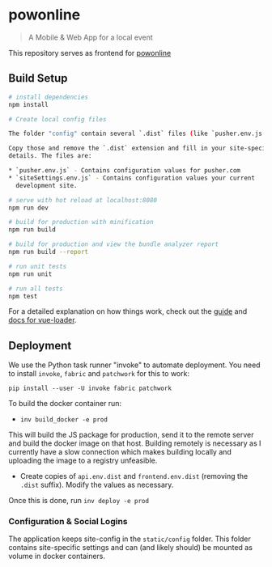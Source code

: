 # powonline

> A Mobile & Web App for a local event

This repository serves as frontend for [powonline](https://github.com/exhuma/powonline)

## Build Setup

``` bash
# install dependencies
npm install

# Create local config files

The folder "config" contain several `.dist` files (like `pusher.env.js.dist`).

Copy those and remove the `.dist` extension and fill in your site-specific
details. The files are:

* `pusher.env.js` - Contains configuration values for pusher.com
* `siteSettings.env.js` - Contains configuration values your current
  development site.

# serve with hot reload at localhost:8080
npm run dev

# build for production with minification
npm run build

# build for production and view the bundle analyzer report
npm run build --report

# run unit tests
npm run unit

# run all tests
npm test
```

For a detailed explanation on how things work, check out the [guide](http://vuejs-templates.github.io/webpack/) and [docs for vue-loader](http://vuejs.github.io/vue-loader).


## Deployment

We use the Python task runner "invoke" to automate deployment. You need to
install `invoke`, `fabric` and `patchwork` for this to work:

```
pip install --user -U invoke fabric patchwork
```

To build the docker container run:

* `inv build_docker -e prod`

This will build the JS package for production, send it to the remote server and
build the docker image on that host. Building remotely is necessary as I
currently have a slow connection which makes building locally and uploading the
image to a registry unfeasible.

* Create copies of `api.env.dist` and `frontend.env.dist` (removing the `.dist`
  suffix). Modify the values as necessary.

Once this is done, run `inv deploy -e prod`

### Configuration & Social Logins

The application keeps site-config in the `static/config` folder. This folder
contains site-specific settings and can (and likely should) be mounted as
volume in docker containers.
